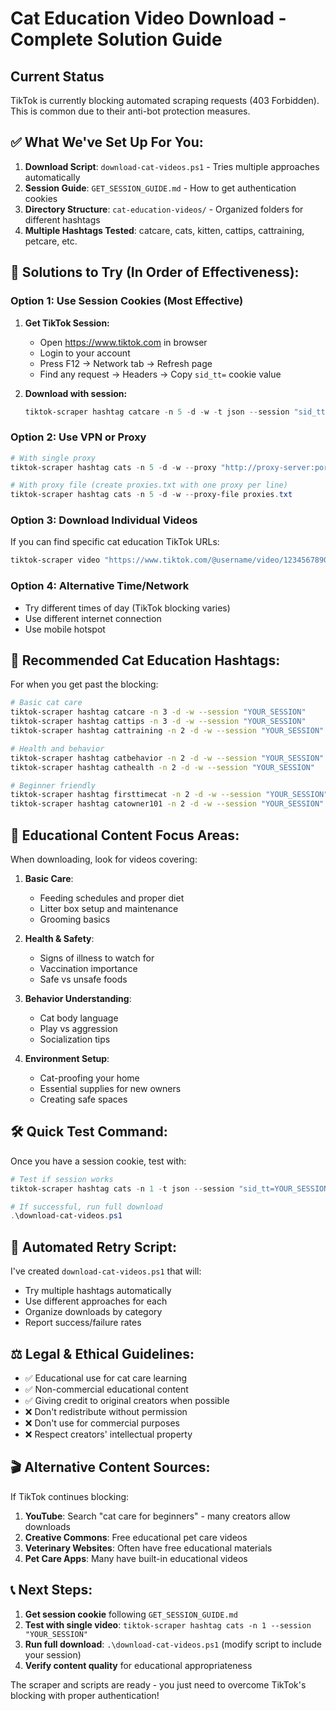 # Cat Education Video Download - Complete Solution Guide

## Current Status
TikTok is currently blocking automated scraping requests (403 Forbidden). This is common due to their anti-bot protection measures.

## ✅ What We've Set Up For You:

1. **Download Script**: `download-cat-videos.ps1` - Tries multiple approaches automatically
2. **Session Guide**: `GET_SESSION_GUIDE.md` - How to get authentication cookies
3. **Directory Structure**: `cat-education-videos/` - Organized folders for different hashtags
4. **Multiple Hashtags Tested**: catcare, cats, kitten, cattips, cattraining, petcare, etc.

## 🔧 Solutions to Try (In Order of Effectiveness):

### Option 1: Use Session Cookies (Most Effective)

1. **Get TikTok Session:**
   - Open https://www.tiktok.com in browser
   - Login to your account
   - Press F12 → Network tab → Refresh page
   - Find any request → Headers → Copy `sid_tt=` cookie value

2. **Download with session:**
   ```powershell
   tiktok-scraper hashtag catcare -n 5 -d -w -t json --session "sid_tt=YOUR_SESSION_HERE;" --filepath ./cat-education-videos
   ```

### Option 2: Use VPN or Proxy

```powershell
# With single proxy
tiktok-scraper hashtag cats -n 5 -d -w --proxy "http://proxy-server:port"

# With proxy file (create proxies.txt with one proxy per line)
tiktok-scraper hashtag cats -n 5 -d -w --proxy-file proxies.txt
```

### Option 3: Download Individual Videos

If you can find specific cat education TikTok URLs:

```powershell
tiktok-scraper video "https://www.tiktok.com/@username/video/1234567890" -d -w
```

### Option 4: Alternative Time/Network

- Try different times of day (TikTok blocking varies)
- Use different internet connection
- Use mobile hotspot

## 📱 Recommended Cat Education Hashtags:

For when you get past the blocking:

```bash
# Basic cat care
tiktok-scraper hashtag catcare -n 3 -d -w --session "YOUR_SESSION"
tiktok-scraper hashtag cattips -n 3 -d -w --session "YOUR_SESSION" 
tiktok-scraper hashtag cattraining -n 2 -d -w --session "YOUR_SESSION"

# Health and behavior
tiktok-scraper hashtag catbehavior -n 2 -d -w --session "YOUR_SESSION"
tiktok-scraper hashtag cathealth -n 2 -d -w --session "YOUR_SESSION"

# Beginner friendly
tiktok-scraper hashtag firsttimecat -n 2 -d -w --session "YOUR_SESSION"
tiktok-scraper hashtag catowner101 -n 2 -d -w --session "YOUR_SESSION"
```

## 🎯 Educational Content Focus Areas:

When downloading, look for videos covering:

1. **Basic Care**:
   - Feeding schedules and proper diet
   - Litter box setup and maintenance
   - Grooming basics

2. **Health & Safety**:
   - Signs of illness to watch for
   - Vaccination importance
   - Safe vs unsafe foods

3. **Behavior Understanding**:
   - Cat body language
   - Play vs aggression
   - Socialization tips

4. **Environment Setup**:
   - Cat-proofing your home
   - Essential supplies for new owners
   - Creating safe spaces

## 🛠 Quick Test Command:

Once you have a session cookie, test with:

```powershell
# Test if session works
tiktok-scraper hashtag cats -n 1 -t json --session "sid_tt=YOUR_SESSION_HERE;"

# If successful, run full download
.\download-cat-videos.ps1
```

## 🔄 Automated Retry Script:

I've created `download-cat-videos.ps1` that will:
- Try multiple hashtags automatically
- Use different approaches for each
- Organize downloads by category
- Report success/failure rates

## ⚖️ Legal & Ethical Guidelines:

- ✅ Educational use for cat care learning
- ✅ Non-commercial educational content
- ✅ Giving credit to original creators when possible
- ❌ Don't redistribute without permission
- ❌ Don't use for commercial purposes
- ❌ Respect creators' intellectual property

## 🎬 Alternative Content Sources:

If TikTok continues blocking:

1. **YouTube**: Search "cat care for beginners" - many creators allow downloads
2. **Creative Commons**: Free educational pet care videos
3. **Veterinary Websites**: Often have free educational materials
4. **Pet Care Apps**: Many have built-in educational videos

## 📞 Next Steps:

1. **Get session cookie** following `GET_SESSION_GUIDE.md`
2. **Test with single video**: `tiktok-scraper hashtag cats -n 1 --session "YOUR_SESSION"`
3. **Run full download**: `.\download-cat-videos.ps1` (modify script to include your session)
4. **Verify content quality** for educational appropriateness

The scraper and scripts are ready - you just need to overcome TikTok's blocking with proper authentication!